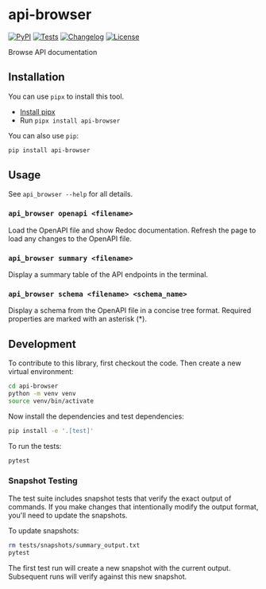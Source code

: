 # api-browser

[![PyPI](https://img.shields.io/pypi/v/api-browser.svg)](https://pypi.org/project/api-browser/)
[![Tests](https://github.com/smizell/api-browser/actions/workflows/test.yml/badge.svg)](https://github.com/smizell/api-browser/actions/workflows/test.yml)
[![Changelog](https://img.shields.io/github/v/release/smizell/api-browser?include_prereleases&label=changelog)](https://github.com/smizell/api-browser/releases)
[![License](https://img.shields.io/badge/license-Apache%202.0-blue.svg)](https://github.com/smizell/api-browser/blob/main/LICENSE)

Browse API documentation

## Installation

You can use `pipx` to install this tool.

* [Install pipx](https://pipx.pypa.io/latest/installation/)
* Run `pipx install api-browser`

You can also use `pip`:

```bash
pip install api-browser
```
## Usage

See `api_browser --help` for all details.

### `api_browser openapi <filename>`

Load the OpenAPI file and show Redoc documentation. Refresh the page to load any changes to the OpenAPI file.

### `api_browser summary <filename>`

Display a summary table of the API endpoints in the terminal.

### `api_browser schema <filename> <schema_name>`

Display a schema from the OpenAPI file in a concise tree format. Required properties are marked with an asterisk (*).

## Development

To contribute to this library, first checkout the code. Then create a new virtual environment:
```bash
cd api-browser
python -m venv venv
source venv/bin/activate
```
Now install the dependencies and test dependencies:
```bash
pip install -e '.[test]'
```
To run the tests:
```bash
pytest
```

### Snapshot Testing

The test suite includes snapshot tests that verify the exact output of commands. If you make changes that intentionally modify the output format, you'll need to update the snapshots.

To update snapshots:
```bash
rm tests/snapshots/summary_output.txt
pytest
```

The first test run will create a new snapshot with the current output. Subsequent runs will verify against this new snapshot.
